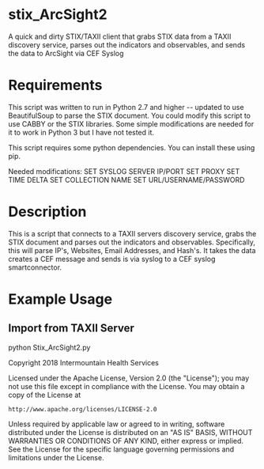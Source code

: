 # stix_ArcSight2
A quick and dirty STIX/TAXII client that grabs STIX data from a TAXII discovery service, parses out the indicators and observables, and sends the data to ArcSight via CEF Syslog

# Requirements
This script was written to run in Python 2.7 and higher -- updated to use BeautifulSoup to parse the STIX document.  You could modify this script to use CABBY or the STIX libraries.  Some simple modifications are needed for it to work in Python 3 but I have not tested it.

This script requires some python dependencies.  You can install these using pip.

Needed modifications:
SET SYSLOG SERVER IP/PORT
SET PROXY
SET TIME DELTA
SET COLLECTION NAME
SET URL/USERNAME/PASSWORD

# Description

This is a script that connects to a TAXII servers discovery service, grabs the STIX document and parses out the indicators and observables. Specifically, this will parse IP's, Websites, Email Addresses, and Hash's. It takes the data creates a CEF message and sends is via syslog to a CEF syslog smartconnector. 

# Example Usage
## Import from TAXII Server

python Stix_ArcSight2.py

Copyright 2018 Intermountain Health Services

Licensed under the Apache License, Version 2.0 (the "License");
you may not use this file except in compliance with the License.
You may obtain a copy of the License at

    http://www.apache.org/licenses/LICENSE-2.0

Unless required by applicable law or agreed to in writing, software
distributed under the License is distributed on an "AS IS" BASIS,
WITHOUT WARRANTIES OR CONDITIONS OF ANY KIND, either express or implied.
See the License for the specific language governing permissions and
limitations under the License.
